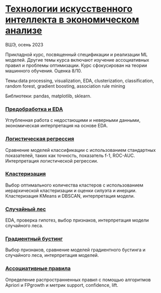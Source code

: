 # [Технологии искусственного интеллекта в экономическом анализе](https://www.hse.ru/edu/courses/647328880)

ВШЭ, осень 2023

Прикладной курс, посвященный спецификации и реализации ML моделей. Другие темы курса включают изучение ассоциативных правил и проблемы оптимизации. Курс сфокусирован на теории машинного обучения. Оценка 8/10.

Темы:data processing, visualization, EDA, clusterization, classification, random forest, gradient boosting, association rule mining

Библиотеки: pandas, matplotlib, sklearn.

### [Предобработка и EDA](Предобработка%20и%20EDA/Предобработка%20и%20EDA.ipynb)

Углубленная работа с недостающими и неверными данными, экономическая интерпретация на основе EDA.

### [Логистическая регрессия](Логистическая%20регрессия/Логистическая%20регрессия.ipynb)

Сравнение моделей классификации с использованием стандартных показателей, таких как точность, показатель f-1, ROC-AUC. Интерпретация логистической регрессии.

### [Кластеризация](Кластеризация/Кластеризация.ipynb)

Выбор оптимального количества кластеров с использованием иерархической кластеризации и оценки силуэта и инерции. Кластеризация KMeans и DBSCAN, интерпретация модели.

### [Случайный лес](Случайный%20лес/Случайный%20лес.ipynb)

EDA, проверка гипотез, выбор признаков, интерпретация модели случайного леса.

### [Градиентный бустинг](Градиентный%20бустинг/Градиентный%20бустинг.ipynb)

Выбор признаков, сравнение моделей градиентного бустинга и случайного леса, интерпретация моделей.

### [Ассоциативные правила](Ассоциативные%20правила/Ассоциативные%20правила.ipynb)

Определение распространненных правил с помощью алгоритмов Apriori и FPgrowth и метрик support, confidence, lift.
